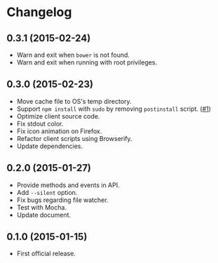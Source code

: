 # Changelog

## 0.3.1 (2015-02-24)
- Warn and exit when `bower` is not found.
- Warn and exit when running with root privileges.

## 0.3.0 (2015-02-23)
- Move cache file to OS's temp directory.
- Support `npm install` with `sudo` by removing `postinstall` script. ([#1](https://github.com/rakuten-frontend/bower-browser/issues/1))
- Optimize client source code.
- Fix stdout color.
- Fix icon animation on Firefox.
- Refactor client scripts using Browserify.
- Update dependencies.

## 0.2.0 (2015-01-27)
- Provide methods and events in API.
- Add `--silent` option.
- Fix bugs regarding file watcher.
- Test with Mocha.
- Update document.

## 0.1.0 (2015-01-15)
- First official release.
